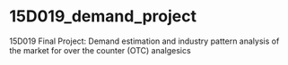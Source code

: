 # 15D019_demand_project
15D019 Final Project: Demand estimation and industry pattern analysis of the market for over the counter (OTC) analgesics

